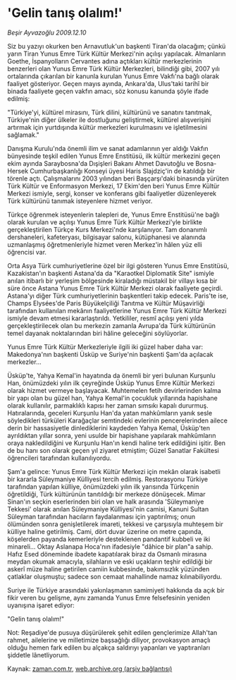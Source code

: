 # 'Gelin tanış olalım!'

*Beşir Ayvazoğlu 2009.12.10*

<tr><td class="metin" colspan="2" style="padding-top: 20px; padding-left: 5px; ">Siz bu yazıyı okurken ben Arnavutluk'un başkenti Tiran'da olacağım; çünkü yarın Tiran Yunus Emre Türk Kültür Merkezi'nin açılışı yapılacak. Almanların Goethe, İspanyolların Cervantes adına açtıkları kültür merkezlerinin benzerleri olan Yunus Emre Türk Kültür Merkezleri, bilindiği gibi, 2007 yılı ortalarında çıkarılan bir kanunla kurulan Yunus Emre Vakfı'na bağlı olarak faaliyet gösteriyor. Geçen mayıs ayında, Ankara'da, Ulus'taki tarihî bir binada faaliyete geçen vakfın amacı, söz konusu kanunda şöyle ifade edilmiş:</td></tr><tr><td class="metin" colspan="2" style="padding-top: 20px; padding-left: 5px; "><p>"Türkiye'yi, kültürel mirasını, Türk dilini, kültürünü ve sanatını tanıtmak, Türkiye'nin diğer ülkeler ile dostluğunu geliştirmek, kültürel alışverişini artırmak için yurtdışında kültür merkezleri kurulmasını ve işletilmesini sağlamak."
<p>Danışma Kurulu'nda önemli ilim ve sanat adamlarının yer aldığı Vakfın bünyesinde teşkil edilen Yunus Emre Enstitüsü, ilk kültür merkezini geçen ekim ayında Saraybosna'da Dışişleri Bakanı Ahmet Davutoğlu ve Bosna-Hersek Cumhurbaşkanlığı Konseyi üyesi Haris Slajdziç'in de katıldığı bir törenle açtı. Çalışmalarını 2003 yılından beri Başçarşı'daki binasında yürüten Türk Kültür ve Enformasyon Merkezi, 17 Ekim'den beri Yunus Emre Kültür Merkezi ismiyle, sergi, konser ve konferans gibi faaliyetler düzenleyerek Türk kültürünü tanımak isteyenlere hizmet veriyor.
<p>Türkçe öğrenmek isteyenlerin talepleri de, Yunus Emre Enstitüsü'ne bağlı olarak kurulan ve açılışı Yunus Emre Türk Kültür Merkezi'yle birlikte gerçekleştirilen Türkçe Kurs Merkezi'nde karşılanıyor. Tam donanımlı dershaneleri, kafeteryası, bilgisayar salonu, kütüphanesi ve alanında uzmanlaşmış öğretmenleriyle hizmet veren Merkez'in hâlen yüz elli öğrencisi var.
<p>Orta Asya Türk cumhuriyetlerine özel bir ilgi gösteren Yunus Emre Enstitüsü, Kazakistan'ın başkenti Astana'da da "Karaotkel Diplomatik Site" ismiyle anılan itibarlı bir yerleşim bölgesinde kiraladığı müstakil bir villayı kısa bir süre önce Astana Yunus Emre Türk Kültür Merkezi olarak faaliyete geçirdi. Astana'yı diğer Türk cumhuriyetlerinin başkentleri takip edecek. Paris'te ise, Champs Elysées'de Paris Büyükelçiliği Tanıtma ve Kültür Müşavirliği tarafından kullanılan mekânın faaliyetlerine Yunus Emre Türk Kültür Merkezi ismiyle devam etmesi kararlaştırıldı. Yetkililer, resmî açılışı yeni yılda gerçekleştirilecek olan bu merkezin zamanla Avrupa'da Türk kültürünün temel dayanak noktalarından biri hâline geleceğini söylüyorlar.
<p>Yunus Emre Türk Kültür Merkezleriyle ilgili iki güzel haber daha var: Makedonya'nın başkenti Üsküp ve Suriye'nin başkenti Şam'da açılacak merkezler...
<p>Üsküp'te, Yahya Kemal'in hayatında da önemli bir yeri bulunan Kurşunlu Han, önümüzdeki yılın ilk çeyreğinde Üsküp Yunus Emre Kültür Merkezi olarak hizmet vermeye başlayacak. Muhtemelen fetih devirlerinden kalma bir yapı olan bu güzel han, Yahya Kemal'in çocukluk yıllarında hapishane olarak kullanılır, parmaklıklı kapısı her zaman sımsıkı kapalı dururmuş. Hatıralarında, geceleri Kurşunlu Han'da yatan mahkûmların yanık sesle söyledikleri türküleri Karağaçlar semtindeki evlerinin pencerelerinden ailece derin bir hassasiyetle dinlediklerini kaydeden Yahya Kemal, Üsküp'ten ayrıldıktan yıllar sonra, yeni usulde bir hapishane yapılarak mahkûmların oraya nakledildiğini ve Kurşunlu Han'ın kendi haline terk edildiğini işitir. Ben de bu hanı son olarak geçen yıl ziyaret etmiştim; Güzel Sanatlar Fakültesi öğrencileri tarafından kullanılıyordu.
<p>Şam'a gelince: Yunus Emre Türk Kültür Merkezi için mekân olarak isabetli bir kararla Süleymaniye Külliyesi tercih edilmiş. Restorasyonu Türkiye tarafından yapılan külliye, önümüzdeki yılın ilk yarısında Türkçenin öğretildiği, Türk kültürünün tanıtıldığı bir merkeze dönüşecek. Mimar Sinan'ın seçkin eserlerinden biri olan ve halk arasında 'Süleymaniye Tekkesi' olarak anılan Süleymaniye Külliyesi'nin camisi, Kanuni Sultan Süleyman tarafından hacıların faydalanması için yaptırılmış; onun ölümünden sonra genişletilerek imareti, tekkesi ve çarşısıyla muhteşem bir külliye haline getirilmiş. Cami, dört duvar üzerine on metre çapında, köşelerden payanda kemerleriyle desteklenen pandantif kubbeli ve iki minareli... Oktay Aslanapa Hoca'nın ifadesiyle "dâhice bir plan"a sahip. Hafız Esed döneminde ibadete kapatılarak biraz da Osmanlı mirasına meydan okumak amacıyla, silahların ve eski uçakların teşhir edildiği bir askerî müze haline getirilen camiin kubbesinde, bakımsızlık yüzünden çatlaklar oluşmuştu; sadece son cemaat mahallinde namaz kılınabiliyordu.
<p>Suriye ile Türkiye arasındaki yakınlaşmanın samimiyeti hakkında da açık bir fikir veren bu gelişme, aynı zamanda Yunus Emre felsefesinin yeniden uyanışına işaret ediyor:
<p>"Gelin tanış olalım!"
<p>Not: Reşadiye'de pusuya düşürülerek şehit edilen gençlerimize Allah'tan rahmet, ailelerine ve milletimize başsağlığı diliyor, provokasyon amaçlı olduğu hemen fark edilen bu alçakça saldırıyı yapanları ve yaptıranları şiddetle lânetliyorum. <br/></p></p></p></p></p></p></p></p></p></p></td></tr>

Kaynak: [zaman.com.tr](http://zaman.com.tr/yazar.do?yazino=925413), [web.archive.org (arşiv bağlantısı)](http://web.archive.org/web/20100131125933/http://www.zaman.com.tr:80/yazar.do?yazino=925413)
